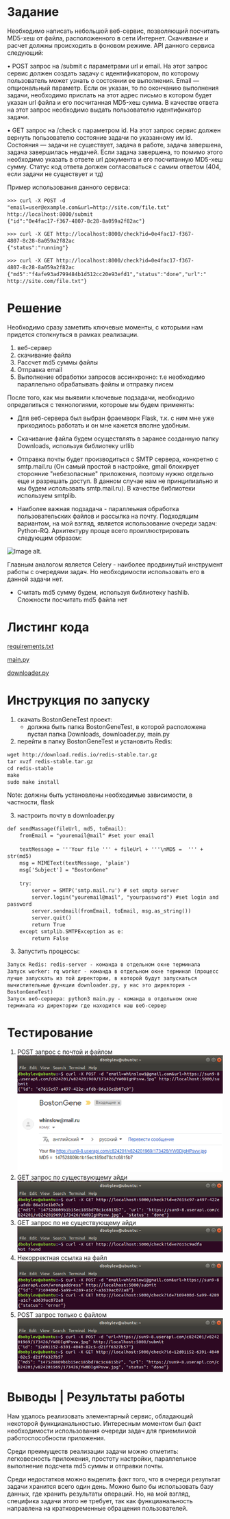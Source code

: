 # Задание

Необходимо написать небольшой веб-сервис, позволяющий
посчитать MD5-хеш от файла, расположенного в сети Интернет.
Скачивание и расчет должны происходить в фоновом режиме. API
данного сервиса следующий:

• POST запрос на /submit с параметрами url и email. На этот
запрос сервис должен создать задачу с идентификатором, по
которому пользователь может узнать о состоянии ее выполнения.
Email — опциональный параметр. Если он указан, то по окончанию
выполнения задачи, необходимо прислать на этот адрес письмо в
котором будет указан url файла и его посчитанная MD5-хеш
сумма. В качестве ответа на этот запрос необходимо выдать
пользователю идентификатор задачи.

• GET запрос на /check с параметром id. На этот запрос сервис
должен вернуть пользователю состояние задачи по указанному
им id. Состояния — задачи не существует, задача в работе, задача
завершена, задача завершилась неудачей. Если задача
завершена, то помимо этого необходимо указать в ответе url
документа и его посчитанную MD5-хеш сумму. Статус код ответа
должен согласоваться с самим ответом (404, если задачи не
существует и тд)

Пример использования данного сервиса:
```
>>> curl -X POST -d
"email=user@example.com&url=http://site.com/file.txt"
http://localhost:8000/submit
{"id":"0e4fac17-f367-4807-8c28-8a059a2f82ac"}
```
```
>>> curl -X GET http://localhost:8000/check?id=0e4fac17-f367-
4807-8c28-8a059a2f82ac
{"status":"running"}
```
```
>>> curl -X GET http://localhost:8000/check?id=0e4fac17-f367-
4807-8c28-8a059a2f82ac
{"md5":"f4afe93ad799484b1d512cc20e93efd1","status":"done","url":"
http://site.com/file.txt"}
```


# Решение

Необходимо сразу заметить ключевые моменты, с которыми нам придется столкнуться в рамках реализации.
1) веб-сервер
2) скачивание файла
3) Рассчет md5 суммы файлы
4) Отправка email
5) Выполнение обработки запросов ассинхронно: т.е необходимо параллельно обрабатывать файлы и отправку писем

После того, как мы выявили ключевые подзадачи, необходимо определиться с технологиями, котороые мы будем применять:

* Для веб-сервера был выбран фраемворк Flask, т.к. с ним мне уже приходилось работать и он мне кажется вполне удобным.

* Скачивание файла будем осуществлять в заранее созданную папку Downloads, используя библиотеку urllib

* Отправка почты будет производиться с SMTP сервера, конкретно с smtp.mail.ru (Он самый простой в настройке, gmail блокирует сторонние "небезопасные" приложения, поэтому нужно отдельно еще и разрешать доступ. В данном случае нам не принципиально и мы будем использвать smtp.mail.ru). В качестве библиотеки используем smtplib.

* Наиболее важная подзадача - параллеьная обработка пользовательских файлов и рассылка на почту. Подходящим вариантом, на мой взгляд, является использование очереди задач: Python-RQ. Архитектуру проще всего проиллюстрировать следующим образом:

![Image alt](https://hsto.org/webt/fy/rp/fp/fyrpfpqwurw2rb5y_cawd2wvpuu.png). 


Главным аналогом является Celery - наиболее продвинутый инструмент работы с очередями задач. Но необходимости использовать его в данной задачи нет.

* Считать md5 сумму будем, используя библиотеку hashlib. Сложности посчитать md5 файла нет


# Листинг кода
[requirements.txt](requirements.txt)

[main.py](BostonGeneTest/main.py)

[downloader.py](BostonGeneTest/downloader.py)

# Инструкция по запуску
1) скачать BostonGeneTest проект:
   - должна быть папка BostonGeneTest, в которой расположена пустая папка Downloads, downloader.py, main.py
2) перейти в папку BostonGeneTest и установить Redis:
 ```
wget http://download.redis.io/redis-stable.tar.gz
tar xvzf redis-stable.tar.gz
cd redis-stable
make
sudo make install
```
Note: должны быть установлены необходимые зависимости, в частности, flask

3) настроить почту в downloader.py
```
def sendMassage(fileUrl, md5, toEmail):
    fromEmail = "youremail@mail" #set your email
    
    textMessage = '''Your file ''' + fileUrl + '''\nMD5 =  ''' + str(md5)
    msg = MIMEText(textMessage, 'plain')
    msg['Subject'] = "BostonGene"
    
    try:
        server = SMTP('smtp.mail.ru') # set smptp server
        server.login("youremail@mail", "yourpassword") #set login and password
        server.sendmail(fromEmail, toEmail, msg.as_string())
        server.quit()
        return True
    except smtplib.SMTPException as e:
        return False
```
3) Запустить процессы:
```
Запуск Redis: redis-server - команда в отдельном окне терминала
Запуск worker: rq worker - команда в отдельном окне терминал (процесс лучше запускать из той директории, в которой будут запускаться вычислительные функции downloader.py, у нас это директория - BostonGeneTest)
Запуск веб-сервера: python3 main.py - команда в отдельном окне терминала из директории где находится наш веб-сервер
```

# Тестирование

1) POST запрос с почтой и файлом
![Image alt](imgs/test1.png)
![Image alt](imgs/test2.png)
2) GET запрос по существующему айди
![Image alt](imgs/test3.png)
3) GET запрос по не существующему айди
![Image alt](imgs/test4.png)
4) Некорректная ссылка на файл
![Image alt](imgs/test5.png)
5) POST запрос только с файлом
![Image alt](imgs/test6.png)

# Выводы | Результаты работы

Нам удалось реализовать элементарный сервис, обладающий некоторой функцианальностью.
Интересным моментом был факт необходимости использования очереди задач для приемлимой работоспособности приложения.

Среди преимуществ реализации задачи можно отметить: легковесность приложения, простоту настройки, параллельное выполнение подсчета md5 суммы и отправки почты.

Среди недостатков можно выделить факт того, что в очереди результат задачи хранится всего один день. Можно было бы использовать базу данных, где хранить результаты операций. Но, на мой взгляд, специфика задачи этого не требует, так как функцианальность направлена на кратковременные обращения пользователей.
